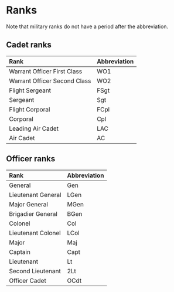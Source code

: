 # Ranks

Note that military ranks do not have a period after the abbreviation.

## Cadet ranks

| Rank | Abbreviation |
| :--- | :--- |
| Warrant Officer First Class | WO1 |
| Warrant Officer Second Class | WO2 |
| Flight Sergeant | FSgt |
| Sergeant | Sgt |
| Flight Corporal | FCpl |
| Corporal | Cpl |
| Leading Air Cadet | LAC |
| Air Cadet | AC |

## Officer ranks

| Rank | Abbreviation |
| :--- | :--- |
| General | Gen |
| Lieutenant General | LGen |
| Major General | MGen |
| Brigadier General | BGen |
| Colonel | Col |
| Lieutenant Colonel | LCol |
| Major | Maj |
| Captain | Capt |
| Lieutenant | Lt |
| Second Lieutenant | 2Lt |
| Officer Cadet | OCdt |

